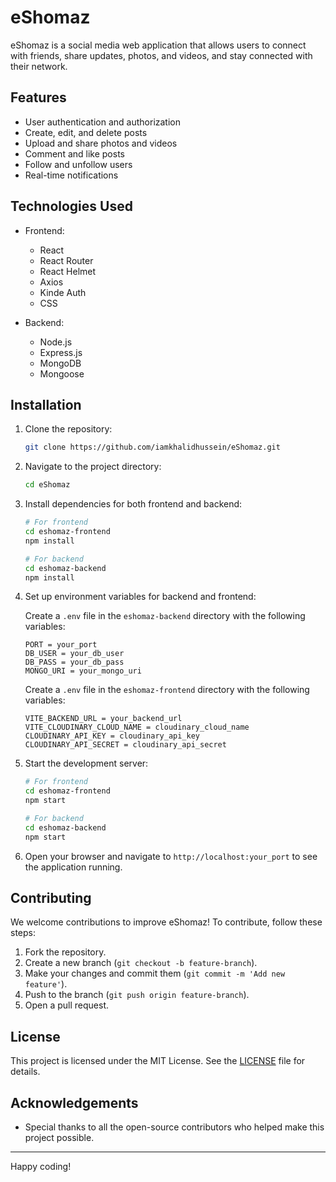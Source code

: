 # eShomaz

eShomaz is a social media web application that allows users to connect with friends, share updates, photos, and videos, and stay connected with their network.

## Features

- User authentication and authorization
- Create, edit, and delete posts
- Upload and share photos and videos
- Comment and like posts
- Follow and unfollow users
- Real-time notifications

## Technologies Used

- Frontend:
  - React
  - React Router
  - React Helmet
  - Axios
  - Kinde Auth
  - CSS

- Backend:
  - Node.js
  - Express.js
  - MongoDB
  - Mongoose

## Installation

1. Clone the repository:

    ```bash
    git clone https://github.com/iamkhalidhussein/eShomaz.git
    ```

2. Navigate to the project directory:

    ```bash
    cd eShomaz
    ```

3. Install dependencies for both frontend and backend:

    ```bash
    # For frontend
    cd eshomaz-frontend
    npm install

    # For backend
    cd eshomaz-backend
    npm install
    ```

4. Set up environment variables for backend and frontend:

    Create a `.env` file in the `eshomaz-backend` directory with the following variables:

    ```env
    PORT = your_port
    DB_USER = your_db_user
    DB_PASS = your_db_pass
    MONGO_URI = your_mongo_uri
    ```

    Create a `.env` file in the `eshomaz-frontend` directory with the following variables:

    ```env
    VITE_BACKEND_URL = your_backend_url
    VITE_CLOUDINARY_CLOUD_NAME = cloudinary_cloud_name
    CLOUDINARY_API_KEY = cloudinary_api_key
    CLOUDINARY_API_SECRET = cloudinary_api_secret
    ```

5. Start the development server:

    ```bash
    # For frontend
    cd eshomaz-frontend
    npm start

    # For backend
    cd eshomaz-backend
    npm start
    ```

6. Open your browser and navigate to `http://localhost:your_port` to see the application running.

## Contributing

We welcome contributions to improve eShomaz! To contribute, follow these steps:

1. Fork the repository.
2. Create a new branch (`git checkout -b feature-branch`).
3. Make your changes and commit them (`git commit -m 'Add new feature'`).
4. Push to the branch (`git push origin feature-branch`).
5. Open a pull request.

## License

This project is licensed under the MIT License. See the [LICENSE](LICENSE) file for details.

## Acknowledgements

- Special thanks to all the open-source contributors who helped make this project possible.
---

Happy coding!
